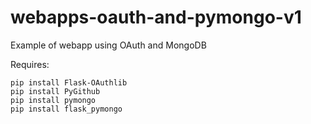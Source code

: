 
# webapps-oauth-and-pymongo-v1
Example of webapp using OAuth and MongoDB

Requires:

```
pip install Flask-OAuthlib
pip install PyGithub
pip install pymongo
pip install flask_pymongo
```

